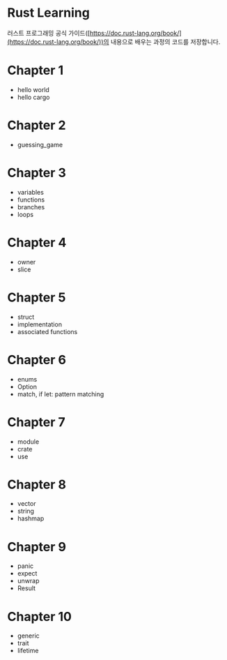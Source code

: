 # Rust Learning

러스트 프로그래밍 공식 가이드([https://doc.rust-lang.org/book/](https://doc.rust-lang.org/book/))의 내용으로 배우는 과정의 코드를 저장합니다.

# Chapter 1

- hello world
- hello cargo

# Chapter 2

- guessing_game

# Chapter 3

- variables
- functions
- branches
- loops

# Chapter 4

- owner
- slice

# Chapter 5

- struct
- implementation
- associated functions

# Chapter 6

- enums
- Option
- match, if let: pattern matching

# Chapter 7

- module
- crate
- use

# Chapter 8

- vector
- string
- hashmap

# Chapter 9

- panic
- expect
- unwrap
- Result

# Chapter 10

- generic
- trait
- lifetime
